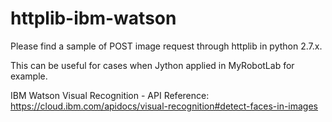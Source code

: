 # httplib-ibm-watson
Please find a sample of POST image request through httplib in python 2.7.x.

This can be useful for cases when Jython applied in MyRobotLab for example.

IBM Watson Visual Recognition - API Reference:
https://cloud.ibm.com/apidocs/visual-recognition#detect-faces-in-images
